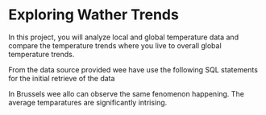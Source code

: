 # Exploring Wather Trends

In this project, you will analyze local and global temperature data and compare the temperature trends where you live to overall global temperature trends.

From the data source provided wee have use the following SQL statements for the initial retrieve of the data

In Brussels wee allo can observe the same fenomenon happening. The average temparatures are significantly intrising. 
